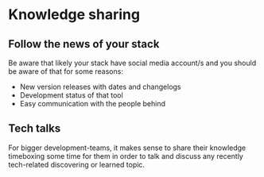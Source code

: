 # Knowledge sharing

## Follow the news of your stack

Be aware that likely your stack have social media account/s and you should be aware of that for some reasons:

* New version releases with dates and changelogs
* Development status of that tool
* Easy communication with the people behind

## Tech talks

For bigger development-teams, it makes sense to share their knowledge timeboxing some time for them in order to talk and discuss any recently tech-related discovering or learned topic.

